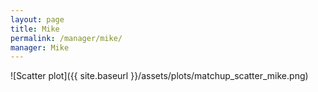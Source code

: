 ```yaml
---
layout: page
title: Mike
permalink: /manager/mike/
manager: Mike
---
```


<link rel="stylesheet" href="{{ '/assets/css/awards.css' | relative_url }}">

<script id="awards-data" type="application/json">
   {{ site.data.awards | jsonify }}
</script>

<script id="accolades-data" type="application/json">
   {{ site.data.accolades | jsonify }}
</script>

<script id="counts-data" type="application/json">
    {{ site.data.team-counts | jsonify }}
</script>

<div id="banner-wall" data-manager="{{ page.manager }}"></div>
<div id="accolades-wall"></div>

<script src="{{ '/assets/js/manager-awards.js' | relative_url }}"></script>

<canvas id="favoriteTeams"></canvas>
<script src="https://cdn.jsdelivr.net/npm/chart.js"></script>
<script src="{{ '/assets/js/team-counts.js' | relative_url }}"></script>

![Scatter plot]({{ site.baseurl }}/assets/plots/matchup_scatter_mike.png)
